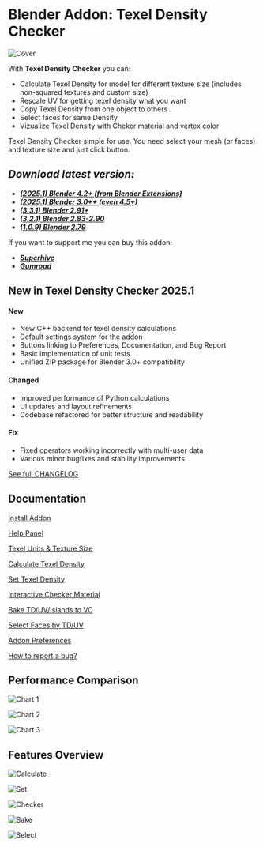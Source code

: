 # Blender Addon: Texel Density Checker

![Cover](./docs/images/promo/cover.png)

With **Texel Density Checker** you can: 

* Calculate Texel Density for model for different texture size (includes non-squared textures and custom size)
* Rescale UV for getting texel density what you want
* Copy Texel Density from one object to others
* Select faces for same Density
* Vizualize Texel Density with Cheker material and vertex color

Texel Density Checker simple for use. You need select your mesh (or faces) and texture size and just click button.

## ***Download latest version:***

* ***[(2025.1) Blender 4.2+ (from Blender Extensions)](https://extensions.blender.org/add-ons/texel-density-checker/)***
* ***[(2025.1) Blender 3.0++ (even 4.5+)](https://github.com/mrven/Blender-Texel-Density-Checker/raw/master/Releases/texel_density_2025_1.zip)***
* ***[(3.3.1) Blender 2.91+](https://github.com/mrven/Blender-Texel-Density-Checker/raw/master/Releases/Texel_Density_3_3_1_291.zip)***
* ***[(3.2.1) Blender 2.83-2.90](https://github.com/mrven/Blender-Texel-Density-Checker/raw/master/Releases/Texel_Density_3_2_1_283.zip)***
* ***[(1.0.9) Blender 2.79](https://github.com/mrven/Blender-Texel-Density-Checker/raw/master/Releases/Texel_Density_1_0_9_279.zip)***

If you want to support me you can buy this addon:
* ***[Superhive](https://superhivemarket.com/products/texel-density-checker)***
* ***[Gumroad](https://mrven.gumroad.com/l/CEIOR)***

## New in Texel Density Checker 2025.1

#### New

* New C++ backend for texel density calculations
* Default settings system for the addon
* Buttons linking to Preferences, Documentation, and Bug Report
* Basic implementation of unit tests
* Unified ZIP package for Blender 3.0+ compatibility

#### Changed

* Improved performance of Python calculations
* UI updates and layout refinements
* Codebase refactored for better structure and readability

#### Fix

* Fixed operators working incorrectly with multi-user data
* Various minor bugfixes and stability improvements

[See full CHANGELOG](CHANGELOG.md#texel-density-checker-20251)

## Documentation

[Install Addon](./docs/install_addon.md)

[Help Panel](./docs/help_panel.md)

[Texel Units & Texture Size](./docs/texel_units.md)

[Calculate Texel Density](./docs/calculate_td.md)

[Set Texel Density](./docs/set_td.md)

[Interactive Checker Material](./docs/checker_material.md)

[Bake TD/UV/Islands to VC](./docs/bake_td.md)

[Select Faces by TD/UV](./docs/select_by_td.md)

[Addon Preferences](./docs/preferences.md)

[How to report a bug?](./docs/bug_report.md)

## Performance Comparison

![Chart 1](./docs/images/promo/chart_1.png)

![Chart 2](./docs/images/promo/chart_2.png)

![Chart 3](./docs/images/promo/chart_3.png)

## Features Overview

![Calculate](./docs/images/promo/calculate.png)

![Set](./docs/images/promo/set.png)

![Checker](./docs/images/promo/checker.png)

![Bake](./docs/images/promo/bake.png)

![Select](./docs/images/promo/select.png)
